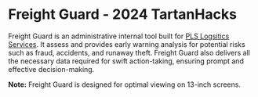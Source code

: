 # Freight Guard - 2024 TartanHacks
Freight Guard is an administrative internal tool built for [PLS Logsitics Services](https://www.plslogistics.com/). It assess and provides early warning analysis for potential risks such as fraud, accidents, and runaway theft. Freight Guard also delivers all the necessary data required for swift action-taking, ensuring prompt and effective decision-making.

**Note:**
Freight Guard is designed for optimal viewing on 13-inch screens.